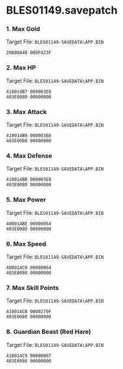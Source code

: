 # BLES01149.savepatch

### 1. Max Gold

Target File: `BLES01149-SAVEDATA\APP.BIN`

```
20000A48 000F423F
```

### 2. Max HP

Target File: `BLES01149-SAVEDATA\APP.BIN`

```
410014B7 000003E8
403E0080 00000000
```

### 3. Max Attack

Target File: `BLES01149-SAVEDATA\APP.BIN`

```
410014B9 000003E8
403E0080 00000000
```

### 4. Max Defense

Target File: `BLES01149-SAVEDATA\APP.BIN`

```
410014BB 000003E8
403E0080 00000000
```

### 5. Max Power

Target File: `BLES01149-SAVEDATA\APP.BIN`

```
400014BE 00000064
403E0080 00000000
```

### 6. Max Speed

Target File: `BLES01149-SAVEDATA\APP.BIN`

```
400014C0 00000064
403E0080 00000000
```

### 7. Max Skill Points

Target File: `BLES01149-SAVEDATA\APP.BIN`

```
410014CB 0000270F
403E0080 00000000
```

### 8. Guardian Beast (Red Hare)

Target File: `BLES01149-SAVEDATA\APP.BIN`

```
410014C9 00000007
403E0080 00000000
```


